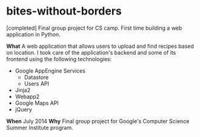 bites-without-borders
=====================

[completed] Final group project for CS camp. First time building a web application in Python. 

<b>What</b> A web application that allows users to upload and find recipes based on location. I took care of the application's backend and some of its frontend using the following technologies:
<ul>
  <li>
    Google AppEngine Services
    <ul>
      <li>Datastore</li>
      <li>Users API</li>
    </ul>
  </li>
  <li>Jinja2</li>
  <li>Webapp2</li>
  <li>Google Maps API</li>
  <li>jQuery</li>
</ul>
<b>When</b> July 2014
<b>Why</b> Final group project for Google's Computer Science Summer Institute program. 
